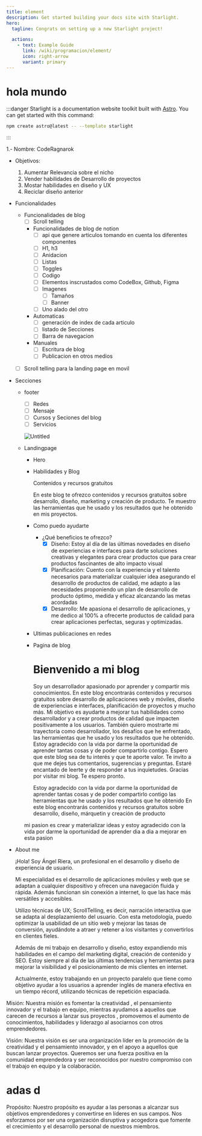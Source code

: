 ```yaml
---
title: element
description: Get started building your docs site with Starlight.
hero:
  tagline: Congrats on setting up a new Starlight project!

  actions:
    - text: Example Guide
      link: /wiki/programacion/element/
      icon: right-arrow
      variant: primary
---
```

# hola mundo


:::danger
Starlight is a documentation website toolkit built with [Astro](https://astro.build/). You can get started with this command:

```sh
npm create astro@latest -- --template starlight
```

:::

1.- Nombre:  CodeRagnarok

- Objetivos:
    1. Aumentar Relevancia sobre el nicho
    2. Vender habilidades de Desarrollo de proyectos
    3. Mostar habilidades en diseño y UX
    4. Reciclar diseño anterior
- Funcionalidades
    - Funcionalidades de blog
        - [ ]  Scroll telling
        - Funcionalidades de blog de notion
            - [ ]  api que genere articulos tomando en cuenta los diferentes componentes
            - [ ]  H1, h3
            - [ ]  Anidacion
            - [ ]  Listas
            - [ ]  Toggles
            - [ ]  Codigo
            - [ ]  Elementos inscrustados como CodeBox, Github, Figma
            - [ ]  Imagenes
                - [ ]  Tamaños
                - [ ]  Banner
            - [ ]  Uno alado del otro
        - Automaticas
            - [ ]  generación de index de cada articulo
            - [ ]  listado de Secciones
            - [ ]  Barra de navegacion
        - Manuales
            - [ ]  Escritura de blog
            - [ ]  Publicacion en otros medios
    - [ ]  Scroll telling para la landing page en movil
    

- Secciones
    
    
    - footer
        - [ ]  Redes
        - [ ]  Mensaje
        - [ ]  Cursos y Seciones del blog
        - [ ]  Servicios
        
        ![Untitled](https://prod-files-secure.s3.us-west-2.amazonaws.com/ffee360e-655a-4e6d-87b4-0f10bab4239d/ef64f9b2-774b-4a60-a8b5-ad47e2feed1f/Untitled.png)
        
    
    - Landingpage
        
        
        - Hero
            
            
        - Habilidades y Blog
            
            
            Contenidos y recursos gratuitos 
            
            En este blog te ofrezco contenidos y recursos gratuitos sobre desarrollo, diseño, marketing y creación de producto. Te muestro las herramientas que he usado y los resultados que he obtenido en mis proyectos.
            
        - Como puedo ayudarte
            - ¿Qué beneficios te ofrezco?
                - [x]  Diseño: Estoy al día de las últimas novedades en diseño de experiencias e interfaces para darte soluciones creativas y elegantes para crear productos que para crear productos fascinantes de alto impacto visual
                - [x]  Planificación: Cuento con la experiencia y el talento necesarios para materializar cualquier idea asegurando el desarrollo de productos de calidad, me adapto a las necesidades proponiendo un plan de desarrollo de producto óptimo, medida y eficaz alcanzando las metas acordadas
                - [x]  Desarrollo: Me apasiona el desarrollo de aplicaciones, y me dedico al 100% a ofrecerte productos de calidad para crear aplicaciones perfectas, seguras y optimizadas.
            
        - Ultimas publicaciones en redes
        
        - Pagina de blog
            
            # Bienvenido a mi blog
            
            Soy un desarrollador apasionado por aprender y compartir mis conocimientos. En este blog encontrarás contenidos y recursos gratuitos sobre desarrollo de aplicaciones web y móviles, diseño de experiencias e interfaces, planificación de proyectos y mucho más.
            Mi objetivo es ayudarte a mejorar tus habilidades como desarrollador y a crear productos de calidad que impacten positivamente a los usuarios. También quiero mostrarte mi trayectoria como desarrollador, los desafíos que he enfrentado, las herramientas que he usado y los resultados que he obtenido.
            Estoy agradecido con la vida por darme la oportunidad de aprender tantas cosas y de poder compartirlo contigo. Espero que este blog sea de tu interés y que te aporte valor. Te invito a que me dejes tus comentarios, sugerencias y preguntas. Estaré encantado de leerte y de responder a tus inquietudes.
            Gracias por visitar mi blog. Te espero pronto.
            
            Estoy agradecido con la vida por darme la oportunidad de aprender tantas cosas y de poder compartirlo contigo las herramientas que he usado y los resultados que he obtenido En este blog encontrarás contenidos y recursos gratuitos sobre desarrollo, diseño, márquetin y creación de producto
            
        
        mi pasion es crear y materializar ideas y estoy agradecido con la vida por darme la oportunidad de aprender  dia a dia a mejorar en esta pasion
        
- About me
    
    ¡Hola! Soy Ángel Riera, un profesional en el desarrollo y diseño de experiencia de usuario.
    
    Mi especialidad es el desarrollo de aplicaciones móviles y web que se adaptan a cualquier dispositivo y ofrecen una navegación fluida y rápida. Además funcionan sin conexión a internet, lo que las hace más versátiles y accesibles. 
    
    Utilizo técnicas de UX; ScrollTelling, es decir, narración interactiva que se adapta al desplazamiento del usuario. Con esta metodología, puedo optimizar la usabilidad de un sitio web y mejorar las tasas de conversión, ayudándote a atraer y retener a los visitantes y convertirlos en clientes fieles.
    
    Además de mi trabajo en desarrollo y diseño, estoy expandiendo mis habilidades en el campo del marketing digital, creación de contenido y SEO. Estoy siempre al día de las últimas tendencias y herramientas para mejorar la visibilidad y el posicionamiento de mis clientes en internet. 
    
    Actualmente, estoy trabajando en un proyecto paralelo que tiene como objetivo ayudar a los usuarios a aprender inglés de manera efectiva en un tiempo récord, utilizando técnicas de repetición espaciada. 
    

Misión: Nuestra misión es fomentar la creatividad , el pensamiento innovador y el trabajo en equipo, mientras ayudamos a aquellos que carecen de recursos a lanzar sus proyectos , promovemos el aumento de conocimientos, habilidades y liderazgo al asociarnos con otros emprendedores.

Visión: Nuestra visión es ser una organización líder en la promoción de la creatividad y el pensamiento innovador, y en el apoyo a aquellos que buscan lanzar proyectos. Queremos ser una fuerza positiva en la comunidad emprendedora y ser reconocidos por nuestro compromiso con el trabajo en equipo y la colaboración.

# adas d

Propósito: Nuestro propósito es ayudar a las personas a alcanzar sus objetivos emprendedores y convertirse en líderes en sus campos. Nos esforzamos por ser una organización disruptiva y acogedora que fomente el crecimiento y el desarrollo personal de nuestros miembros.

